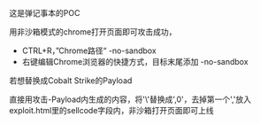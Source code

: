 这是弹记事本的POC

用非沙箱模式的chrome打开页面即可攻击成功，

- CTRL+R，”Chrome路径“ -no-sandbox
- 右键编辑Chrome浏览器的快捷方式，目标末尾添加 -no-sandbox

若想替换成Cobalt Strike的Payload

直接用攻击-Payload内生成的内容，将'\\'替换成',0'，去掉第一个','放入exploit.html里的sellcode字段内，非沙箱打开页面即可上线